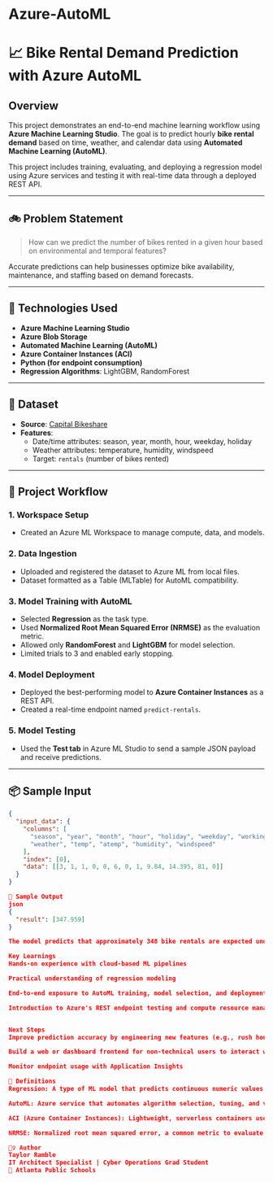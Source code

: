# Azure-AutoML

# 📈 Bike Rental Demand Prediction with Azure AutoML

## Overview

This project demonstrates an end-to-end machine learning workflow using **Azure Machine Learning Studio**. The goal is to predict hourly **bike rental demand** based on time, weather, and calendar data using **Automated Machine Learning (AutoML)**.

This project includes training, evaluating, and deploying a regression model using Azure services and testing it with real-time data through a deployed REST API.

---

## 🚲 Problem Statement

> How can we predict the number of bikes rented in a given hour based on environmental and temporal features?

Accurate predictions can help businesses optimize bike availability, maintenance, and staffing based on demand forecasts.

---

## 🔧 Technologies Used

- **Azure Machine Learning Studio**
- **Azure Blob Storage**
- **Automated Machine Learning (AutoML)**
- **Azure Container Instances (ACI)**
- **Python (for endpoint consumption)**
- **Regression Algorithms**: LightGBM, RandomForest

---

## 📁 Dataset

- **Source**: [Capital Bikeshare](https://www.capitalbikeshare.com/system-data)
- **Features**:
  - Date/time attributes: season, year, month, hour, weekday, holiday
  - Weather attributes: temperature, humidity, windspeed
  - Target: `rentals` (number of bikes rented)

---

## 🚀 Project Workflow

### 1. Workspace Setup
- Created an Azure ML Workspace to manage compute, data, and models.

### 2. Data Ingestion
- Uploaded and registered the dataset to Azure ML from local files.
- Dataset formatted as a Table (MLTable) for AutoML compatibility.

### 3. Model Training with AutoML
- Selected **Regression** as the task type.
- Used **Normalized Root Mean Squared Error (NRMSE)** as the evaluation metric.
- Allowed only **RandomForest** and **LightGBM** for model selection.
- Limited trials to 3 and enabled early stopping.

### 4. Model Deployment
- Deployed the best-performing model to **Azure Container Instances** as a REST API.
- Created a real-time endpoint named `predict-rentals`.

### 5. Model Testing
- Used the **Test tab** in Azure ML Studio to send a sample JSON payload and receive predictions.

---

## 📦 Sample Input

```json
{
  "input_data": {
    "columns": [
      "season", "year", "month", "hour", "holiday", "weekday", "workingday",
      "weather", "temp", "atemp", "humidity", "windspeed"
    ],
    "index": [0],
    "data": [[3, 1, 1, 0, 0, 6, 0, 1, 9.84, 14.395, 81, 0]]
  }
}

🔁 Sample Output
json
{
  "result": [347.959]
}

The model predicts that approximately 348 bike rentals are expected under the given conditions.

Key Learnings
Hands-on experience with cloud-based ML pipelines

Practical understanding of regression modeling

End-to-end exposure to AutoML training, model selection, and deployment

Introduction to Azure's REST endpoint testing and compute resource management


Next Steps
Improve prediction accuracy by engineering new features (e.g., rush hour indicators)

Build a web or dashboard frontend for non-technical users to interact with the model

Monitor endpoint usage with Application Insights

🧠 Definitions
Regression: A type of ML model that predicts continuous numeric values.

AutoML: Azure service that automates algorithm selection, tuning, and validation.

ACI (Azure Container Instances): Lightweight, serverless containers used for ML model deployment.

NRMSE: Normalized root mean squared error, a common metric to evaluate regression models.

🙋‍♀️ Author
Taylor Ramble
IT Architect Specialist | Cyber Operations Grad Student
📍 Atlanta Public Schools




